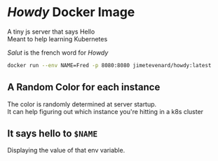 # _Howdy_ Docker Image

A tiny js server that says Hello  
Meant to help learning Kubernetes

_Salut_ is the french word for _Howdy_

```sh
docker run --env NAME=Fred -p 8080:8080 jimetevenard/howdy:latest
```

## A Random Color for each instance

The color is randomly determined at server startup.  
It can help figuring out which instance you're hitting in a k8s cluster

## It says hello to `$NAME`

Displaying the value of that env variable.
